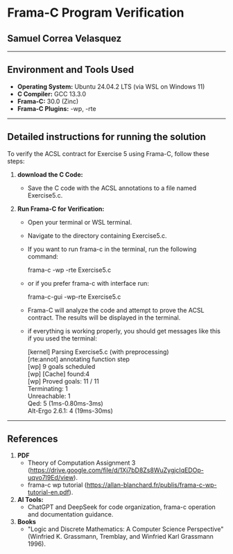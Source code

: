 #  Frama-C Program Verification

## Samuel Correa Velasquez

---

## Environment and Tools Used

-   **Operating System:** Ubuntu 24.04.2 LTS (via WSL on Windows 11)
-   **C Compiler:** GCC 13.3.0
-   **Frama-C:** 30.0 (Zinc)
-   **Frama-C Plugins:** -wp, -rte

---

## Detailed instructions for running the solution

To verify the ACSL contract for Exercise 5 using Frama-C, follow these steps:

1.  **download the C Code:**
    - Save the C code with the ACSL annotations to a file named Exercise5.c.

2.  **Run Frama-C for Verification:**
    * Open your terminal or WSL terminal.
    * Navigate to the directory containing Exercise5.c.
    * If you want to run frama-c in the terminal, run the following command:
      
      frama-c -wp -rte Exercise5.c
      
    * or if you prefer frama-c with interface run:
  
      frama-c-gui -wp-rte Exercise5.c

    * Frama-C will analyze the code and attempt to prove the ACSL contract.  The results will be displayed in the terminal.

    * if everything is working properly, you should get messages like this if you used the terminal:

       [kernel] Parsing Exercise5.c (with preprocessing)  
       [rte:annot] annotating function step  
       [wp] 9 goals scheduled  
       [wp] [Cache] found:4  
       [wp] Proved goals:   11 / 11  
       Terminating:       1  
       Unreachable:       1  
       Qed:               5 (1ms-0.80ms-3ms)  
       Alt-Ergo 2.6.1:    4 (19ms-30ms)  

---
## References

1. **PDF**
   -  Theory of Computation Assignment 3  (https://drive.google.com/file/d/1Xj7bD8Zs8WuZygjcIqEDOp-uqvo7l9Ed/view).
   -  frama-c wp tutorial (https://allan-blanchard.fr/publis/frama-c-wp-tutorial-en.pdf). 
2. **AI Tools:**
   - ChatGPT and DeepSeek for code organization, frama-c operation and documentation guidance.
3. **Books**
   - "Logic and Discrete Mathematics: A Computer Science Perspective" (Winfried K. Grassmann, Tremblay, and Winfried Karl Grassmann 1996).

